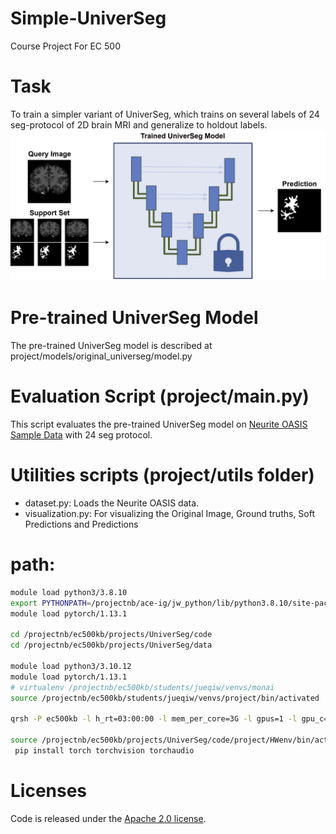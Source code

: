 # Simple-UniverSeg
Course Project For EC 500

# Task
To train a simpler variant of UniverSeg, which trains on several labels of 24 seg-protocol of 2D brain MRI and generalize to holdout labels.
![Few Shot Segmentation Task on a Query Image using a Support Set](result/task.jpg)


# Pre-trained UniverSeg Model
The pre-trained UniverSeg model is described at project/models/original_universeg/model.py

# Evaluation Script (project/main.py)
This script evaluates the pre-trained UniverSeg model on [Neurite OASIS Sample Data](https://github.com/adalca/medical-datasets/blob/master/neurite-oasis.md) with 24 seg protocol.

# Utilities scripts (project/utils folder)
- dataset.py: Loads the Neurite OASIS data.
- visualization.py: For visualizing the Original Image, Ground truths, Soft Predictions and Predictions

# path:
```sh
module load python3/3.8.10
export PYTHONPATH=/projectnb/ace-ig/jw_python/lib/python3.8.10/site-packages:$PYTHONPATH
module load pytorch/1.13.1

cd /projectnb/ec500kb/projects/UniverSeg/code
cd /projectnb/ec500kb/projects/UniverSeg/data

module load python3/3.10.12
module load pytorch/1.13.1
# virtualenv /projectnb/ec500kb/students/jueqiw/venvs/monai
source /projectnb/ec500kb/students/jueqiw/venvs/project/bin/activated

qrsh -P ec500kb -l h_rt=03:00:00 -l mem_per_core=3G -l gpus=1 -l gpu_c=7

source /projectnb/ec500kb/projects/UniverSeg/code/project/HWenv/bin/activate
 pip install torch torchvision torchaudio
```

# Licenses
Code is released under the [Apache 2.0 license](LICENSE).
